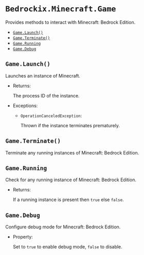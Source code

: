 # `Bedrockix.Minecraft.Game`

Provides methods to interact with Minecraft: Bedrock Edition.

- [`Game.Launch()`](#gamelaunch)
- [`Game.Terminate()`](#gameterminate)
- [`Game.Running`](#gamerunning)
- [`Game.Debug`](#gamedebug)

## `Game.Launch()`

Launches an instance of Minecraft.

- Returns: 
    
    The process ID of the instance.

- Exceptions:
    
    - `OperationCanceledException`: 
        
        Thrown if the instance terminates prematurely.

## `Game.Terminate()`

Terminate any running instances of Minecraft: Bedrock Edition.

## `Game.Running`

Check for any running instance of Minecraft: Bedrock Edition.

- Returns: 
    
    If a running instance is present then `true` else `false`.

## `Game.Debug` 

Configure debug mode for Minecraft: Bedrock Edition.

- Property: 

    Set to `true` to enable debug mode, `false` to disable.